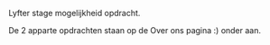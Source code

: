 Lyfter stage mogelijkheid opdracht.

De 2 apparte opdrachten staan op de Over ons pagina :) onder aan.

